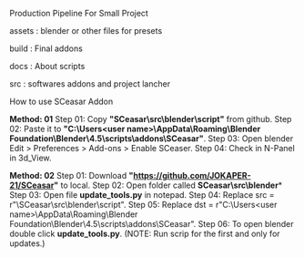 Production Pipeline For Small Project


assets :
    blender or other files for presets

build :
    Final addons

docs :
    About scripts

src :
    softwares addons and project lancher

How to use SCeasar Addon

**Method: 01**
Step 01: Copy **"SCeasar\src\blender\script"** from github.
Step 02: Paste it to **"C:\Users\<user name>\AppData\Roaming\Blender Foundation\Blender\4.5\scripts\addons\SCeasar"**.
Step 03: Open blender Edit >  Preferences > Add-ons > Enable SCeaser.
Step 04: Check in N-Panel in 3d_View.

**Method: 02**
Step 01: Download **"https://github.com/JOKAPER-21/SCeasar"** to local.
Step 02: Open folder called **SCeasar\src\blender*** Step 03: Open file **update_tools.py** in notepad.
Step 04: Replace src = r"<root folder>\SCeasar\src\blender\script".
Step 05: Replace dst = r"C:\Users\<user name>\AppData\Roaming\Blender Foundation\Blender\4.5\scripts\addons\SCeasar".
Step 06: To open blender double click **update_tools.py**. (NOTE: Run scrip for the first and only for updates.)

